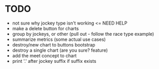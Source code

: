 TODO
==============

* not sure why jockey type isn't working <= NEED HELP
* make a delete button for charts 
* group by jockeys, or other (pull out - follow the race type example)
* summarize metrics (some actual use cases)
* destroy/new chart to buttons bootstrap
* destroy a single chart (are you sure? feature)
* add the meet concept to chart
* print '.' after jockey suffix if suffix exists




